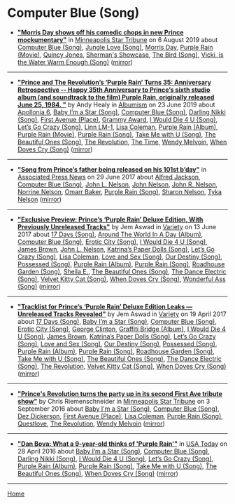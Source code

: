 # Computer Blue (Song)

 - [**"Morris Day shows off his comedic chops in new Prince mockumentary"**](http://www.startribune.com/morris-day-shows-off-his-comedic-chops-in-new-prince-mockumentary/523094741/) in [Minneapolis Star Tribune](http://www.startribune.com/) on 6 August 2019 about [Computer Blue (Song)](../../../topics/song/computer-blue/index.md), [Jungle Love (Song)](../../../topics/song/jungle-love/index.md), [Morris Day](../../../topics/morris-day/index.md), [Purple Rain (Movie)](../../../topics/movie/purple-rain/index.md), [Quincy Jones](../../../topics/quincy-jones/index.md), [Sherman's Showcase](../../../topics/sherman-s-showcase/index.md), [The Bird (Song)](../../../topics/song/the-bird/index.md), [Vicki, is the Water Warm Enough (Song)](../../../topics/song/vicki-is-the-water-warm-enough/index.md) ([mirror](https://web.archive.org/web/*/http://www.startribune.com/morris-day-shows-off-his-comedic-chops-in-new-prince-mockumentary/523094741/))

----

 - [**"Prince and The Revolution’s ‘Purple Rain’ Turns 35: Anniversary Retrospective -- Happy 35th Anniversary to Prince’s sixth studio album (and soundtrack to the film) Purple Rain, originally released June 25, 1984. "**](https://www.albumism.com/features/prince-and-the-revolution-purple-rain-turns-35-anniversary-retrospective) by Andy Healy in [Albumism](https://www.albumism.com/) on 23 June 2019 about [Apollonia 6](../../../topics/apollonia-6/index.md), [Baby I’m a Star (Song)](../../../topics/song/baby-i-m-a-star/index.md), [Computer Blue (Song)](../../../topics/song/computer-blue/index.md), [Darling Nikki (Song)](../../../topics/song/darling-nikki/index.md), [First Avenue (Place)](../../../topics/place/first-avenue/index.md), [Grammy Award](../../../topics/grammy-award/index.md), [I Would Die 4 U (Song)](../../../topics/song/i-would-die-4-u/index.md), [Let’s Go Crazy (Song)](../../../topics/song/let-s-go-crazy/index.md), [Linn LM-1](../../../topics/linn-lm-1/index.md), [Lisa Coleman](../../../topics/lisa-coleman/index.md), [Purple Rain (Album)](../../../topics/album/purple-rain/index.md), [Purple Rain (Movie)](../../../topics/movie/purple-rain/index.md), [Purple Rain (Song)](../../../topics/song/purple-rain/index.md), [Take Me with U (Song)](../../../topics/song/take-me-with-u/index.md), [The Beautiful Ones (Song)](../../../topics/song/the-beautiful-ones/index.md), [The Revolution](../../../topics/the-revolution/index.md), [The Time](../../../topics/the-time/index.md), [Wendy Melvoin](../../../topics/wendy-melvoin/index.md), [When Doves Cry (Song)](../../../topics/song/when-doves-cry/index.md) ([mirror](https://web.archive.org/web/*/https://www.albumism.com/features/prince-and-the-revolution-purple-rain-turns-35-anniversary-retrospective))

----

 - [**"Song from Prince’s father being released on his 101st b’day"**](https://apnews.com/229ffc268c5e4b1ca1eef644539b5247) in [Associated Press News](https://apnews.com/) on 29 June 2017 about [Alfred Jackson](../../../topics/alfred-jackson/index.md), [Computer Blue (Song)](../../../topics/song/computer-blue/index.md), [John L. Nelson](../../../topics/john-l-nelson/index.md), [John Nelson](../../../topics/john-nelson/index.md), [John R. Nelson](../../../topics/john-r-nelson/index.md), [Norrine Nelson](../../../topics/norrine-nelson/index.md), [Omarr Baker](../../../topics/omarr-baker/index.md), [Purple Rain (Song)](../../../topics/song/purple-rain/index.md), [Sharon Nelson](../../../topics/sharon-nelson/index.md), [Tyka Nelson](../../../topics/tyka-nelson/index.md) ([mirror](https://web.archive.org/web/*/https://apnews.com/229ffc268c5e4b1ca1eef644539b5247))

----

 - [**"Exclusive Preview: Prince’s ‘Purple Rain’ Deluxe Edition, With Previously Unreleased Tracks"**](https://variety.com/2017/film/news/prince-purple-rain-deluxe-edition-exclusive-preview-1202463200/) by Jem Aswad in [Variety](https://variety.com/) on 13 June 2017 about [17 Days (Song)](../../../topics/song/17-days/index.md), [Around The World In A Day (Album)](../../../topics/album/around-the-world-in-a-day/index.md), [Computer Blue (Song)](../../../topics/song/computer-blue/index.md), [Erotic City (Song)](../../../topics/song/erotic-city/index.md), [I Would Die 4 U (Song)](../../../topics/song/i-would-die-4-u/index.md), [James Brown](../../../topics/james-brown/index.md), [John L. Nelson](../../../topics/john-l-nelson/index.md), [Katrina’s Paper Dolls (Song)](../../../topics/song/katrina-s-paper-dolls/index.md), [Let’s Go Crazy (Song)](../../../topics/song/let-s-go-crazy/index.md), [Lisa Coleman](../../../topics/lisa-coleman/index.md), [Love and Sex (Song)](../../../topics/song/love-and-sex/index.md), [Our Destiny (Song)](../../../topics/song/our-destiny/index.md), [Possessed (Song)](../../../topics/song/possessed/index.md), [Purple Rain (Album)](../../../topics/album/purple-rain/index.md), [Purple Rain (Song)](../../../topics/song/purple-rain/index.md), [Roadhouse Garden (Song)](../../../topics/song/roadhouse-garden/index.md), [Sheila E.](../../../topics/sheila-e/index.md), [The Beautiful Ones (Song)](../../../topics/song/the-beautiful-ones/index.md), [The Dance Electric (Song)](../../../topics/song/the-dance-electric/index.md), [Velvet Kitty Cat (Song)](../../../topics/song/velvet-kitty-cat/index.md), [When Doves Cry (Song)](../../../topics/song/when-doves-cry/index.md), [Wonderful Ass (Song)](../../../topics/song/wonderful-ass/index.md) ([mirror](https://web.archive.org/web/*/https://variety.com/2017/film/news/prince-purple-rain-deluxe-edition-exclusive-preview-1202463200/))

----

 - [**"Tracklist for Prince’s ‘Purple Rain’ Deluxe Edition Leaks — Unreleased Tracks Revealed"**](https://variety.com/2017/music/news/prince-purple-rain-deluxe-tracklist-leaks-1202390479/) by Jem Aswad in [Variety](https://variety.com/) on 19 April 2017 about [17 Days (Song)](../../../topics/song/17-days/index.md), [Baby I’m a Star (Song)](../../../topics/song/baby-i-m-a-star/index.md), [Computer Blue (Song)](../../../topics/song/computer-blue/index.md), [Erotic City (Song)](../../../topics/song/erotic-city/index.md), [George Clinton](../../../topics/george-clinton/index.md), [Graffiti Bridge (Album)](../../../topics/album/graffiti-bridge/index.md), [I Would Die 4 U (Song)](../../../topics/song/i-would-die-4-u/index.md), [James Brown](../../../topics/james-brown/index.md), [Katrina’s Paper Dolls (Song)](../../../topics/song/katrina-s-paper-dolls/index.md), [Let’s Go Crazy (Song)](../../../topics/song/let-s-go-crazy/index.md), [Love and Sex (Song)](../../../topics/song/love-and-sex/index.md), [Our Destiny (Song)](../../../topics/song/our-destiny/index.md), [Possessed (Song)](../../../topics/song/possessed/index.md), [Purple Rain (Album)](../../../topics/album/purple-rain/index.md), [Purple Rain (Song)](../../../topics/song/purple-rain/index.md), [Roadhouse Garden (Song)](../../../topics/song/roadhouse-garden/index.md), [Take Me with U (Song)](../../../topics/song/take-me-with-u/index.md), [The Beautiful Ones (Song)](../../../topics/song/the-beautiful-ones/index.md), [The Dance Electric (Song)](../../../topics/song/the-dance-electric/index.md), [The Revolution](../../../topics/the-revolution/index.md), [Velvet Kitty Cat (Song)](../../../topics/song/velvet-kitty-cat/index.md), [When Doves Cry (Song)](../../../topics/song/when-doves-cry/index.md) ([mirror](https://web.archive.org/web/*/https://variety.com/2017/music/news/prince-purple-rain-deluxe-tracklist-leaks-1202390479/))

----

 - [**"Prince's Revolution turns the party up in its second First Ave tribute show"**](http://www.startribune.com/prince-s-revolution-turns-the-party-up-in-its-second-first-ave-tribute-show/392244021/) by Chris Riemenschneider in [Minneapolis Star Tribune](http://www.startribune.com/) on 3 September 2016 about [Baby I'm a Star (Song)](../../../topics/song/baby-i-m-a-star/index.md), [Computer Blue (Song)](../../../topics/song/computer-blue/index.md), [Dez Dickerson](../../../topics/dez-dickerson/index.md), [First Avenue (Place)](../../../topics/place/first-avenue/index.md), [Lisa Coleman](../../../topics/lisa-coleman/index.md), [Purple Rain (Song)](../../../topics/song/purple-rain/index.md), [Questlove](../../../topics/questlove/index.md), [The Revolution](../../../topics/the-revolution/index.md), [Wendy Melvoin](../../../topics/wendy-melvoin/index.md) ([mirror](https://web.archive.org/web/*/http://www.startribune.com/prince-s-revolution-turns-the-party-up-in-its-second-first-ave-tribute-show/392244021/))

----

 - [**"Dan Bova: What a 9-year-old thinks of 'Purple Rain'"**](https://usatoday.com/story/life/2016/04/27/dan-bovas-prince-tribute/83599176/) in [USA Today](https://usatoday.com/) on 28 April 2016 about [Baby I’m a Star (Song)](../../../topics/song/baby-i-m-a-star/index.md), [Computer Blue (Song)](../../../topics/song/computer-blue/index.md), [Darling Nikki (Song)](../../../topics/song/darling-nikki/index.md), [I Would Die 4 U (Song)](../../../topics/song/i-would-die-4-u/index.md), [Let’s Go Crazy (Song)](../../../topics/song/let-s-go-crazy/index.md), [Purple Rain (Album)](../../../topics/album/purple-rain/index.md), [Purple Rain (Song)](../../../topics/song/purple-rain/index.md), [Take Me with U (Song)](../../../topics/song/take-me-with-u/index.md), [The Beautiful Ones (Song)](../../../topics/song/the-beautiful-ones/index.md), [When Doves Cry (Song)](../../../topics/song/when-doves-cry/index.md) ([mirror](https://web.archive.org/web/*/https://usatoday.com/story/life/2016/04/27/dan-bovas-prince-tribute/83599176/))

----

[Home](../)
